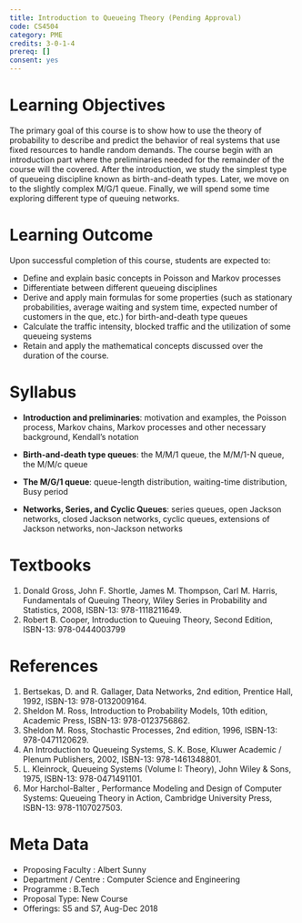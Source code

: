 ```yaml
---
title: Introduction to Queueing Theory (Pending Approval)
code: CS4504
category: PME
credits: 3-0-1-4
prereq: []
consent: yes
---
```


# Learning Objectives

The primary goal of this course is to show how to use the theory of probability to describe and predict the behavior of real systems that use fixed resources to handle random demands. The course begin with an introduction part where the preliminaries needed for the remainder of the course will the covered. After the introduction, we study the simplest type of queueing discipline known as birth-and-death types. Later, we move on to the slightly complex M/G/1 queue. Finally, we will spend some time exploring different type of queuing networks. 


# Learning Outcome

Upon successful completion of this course, students are expected to:

* Define and explain basic concepts in Poisson and Markov processes
* Differentiate between different queueing disciplines
* Derive and apply main formulas for some properties (such as stationary probabilities, average waiting and system time, expected number of customers in the que, etc.) for birth-and-death type queues
* Calculate the traffic intensity, blocked traffic and the utilization of some queueing systems
* Retain and apply the mathematical concepts discussed over the duration of the course.

# Syllabus

* **Introduction and preliminaries**: motivation and examples, the Poisson process, Markov chains, Markov processes and other necessary background, Kendall’s notation

* **Birth-and-death type queues**: the M/M/1 queue, the M/M/1-N queue, the M/M/c queue 

* **The M/G/1 queue**: queue-length distribution, waiting-time distribution, Busy period 

* **Networks, Series, and Cyclic Queues**:  series queues, open Jackson networks, closed Jackson networks, cyclic queues, extensions of Jackson networks, non-Jackson networks 

# Textbooks
1. Donald Gross, John F. Shortle, James M. Thompson, Carl M. Harris, Fundamentals of Queuing Theory, Wiley Series in Probability and Statistics, 2008, ISBN-13: 978-1118211649.
2. Robert B. Cooper, Introduction to Queuing Theory, Second Edition, ISBN-13: 978-0444003799

# References
1. Bertsekas, D. and R. Gallager, Data Networks, 2nd edition, Prentice Hall, 1992, ISBN-13: 978-0132009164.
2. Sheldon M. Ross, Introduction to Probability Models, 10th edition, Academic Press, ISBN-13: 978-0123756862.
3. Sheldon M. Ross, Stochastic Processes, 2nd edition, 1996, ISBN-13: 978-0471120629.
4. An Introduction to Queueing Systems, S. K. Bose, Kluwer Academic / Plenum Publishers, 2002, ISBN-13: 978-1461348801.
5. L. Kleinrock, Queueing Systems (Volume I: Theory),  John Wiley & Sons, 1975, ISBN-13: 978-0471491101.
6. Mor Harchol-Balter , Performance Modeling and Design of Computer Systems: Queueing Theory in Action, Cambridge University Press, ISBN-13: 978-1107027503.



# Meta Data 
* Proposing Faculty : Albert Sunny
* Department / Centre : Computer Science and Engineering
* Programme : B.Tech
* Proposal Type: New Course
* Offerings: S5 and S7, Aug-Dec 2018

